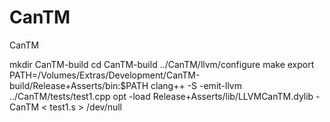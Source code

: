 CanTM
=====

CanTM


mkdir CanTM-build
cd CanTM-build
../CanTM/llvm/configure
make
export PATH=/Volumes/Extras/Development/CanTM-build/Release+Asserts/bin:$PATH
clang++ -S -emit-llvm ../CanTM/tests/test1.cpp
opt -load Release+Asserts/lib/LLVMCanTM.dylib -CanTM < test1.s > /dev/null

